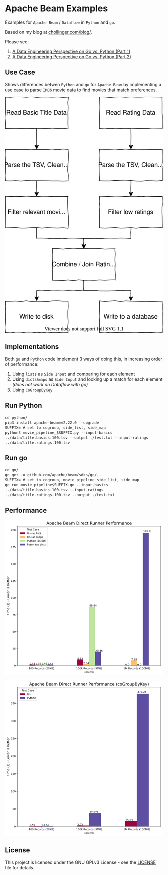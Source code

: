 # Apache Beam Examples

Examples for `Apache Beam` / `Dataflow` in `Python` and `go`.

Based on my blog at [chollinger.com/blog/](https://chollinger.com/blog/).

Please see: 
1. [A Data Engineering Perspective on Go vs. Python (Part 1)](https://chollinger.com/blog/2020/06/a-data-engineering-perspective-on-go-vs.-python-part-1/)
2. [A Data Engineering Perspective on Go vs. Python (Part 2)](https://chollinger.com/blog/2020/07/a-data-engineering-perspective-on-go-vs.-python-part-2-dataflow/)

## Use Case
Shows differences betwen `Python` and `go` for `Apache Beam` by implementing a use case to parse `IMDb` movie data to find movies that match preferences.

![arch](docs/movie_flow.svg)

## Implementations
Both `go` and `Python` code implement 3 ways of doing this, in increasing order of performance:
1. Using `lists` as `Side Input` and comparing for each element
2. Using `dicts`/`maps` as `Side Input` and looking up a match for each element _(does not work on Dataflow with go)_
3. Using `CoGroupByKey`

## Run Python
```
cd python/
pip3 install apache-beam==2.22.0 --upgrade
SUFFIX= # set to cogroup, side_list, side_map
python3 movie_pipeline_$SUFFIX.py --input-basics ../data/title.basics.100.tsv --output ./test.txt --input-ratings ../data/title.ratings.100.tsv
```

## Run go
```
cd go/
go get -u github.com/apache/beam/sdks/go/..
SUFFIX= # set to cogroup, movie_pipeline_side_list, side_map
go run movie_pipeline$SUFFIX.go --input-basics ../data/title.basics.100.tsv --input-ratings ../data/title.ratings.100.tsv --output ./test.txt
```

## Performance
![Side Input DirectRunner Performance](docs/direct_num_workers_1_perf.png)

![CoGroupByKey DirectRunner Performance](docs/direct_num_workers_cogroup_perf.png)

## License
This project is licensed under the GNU GPLv3 License - see the [LICENSE](LICENSE) file for details.